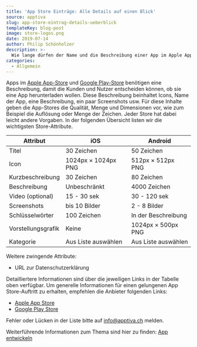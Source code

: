 ```yaml
---
title: 'App Store Einträge: Alle Details auf einen Blick'
source: apptiva
slug: app-store-eintrag-details-ueberblick
templateKey: blog-post
image: store-logos.png
date: 2019-07-14
author: Philip Schönholzer
description: >-
  Wie lange dürfen der Name und die Beschreibung einer App im Apple App-Store oder dem Google Play-Store sein? Und viele Bilder in welche Auflösung? Diese und andere Angaben für die App-Stores beschreiben wir in diesem Beitrag.
categories:
  - Allgemein
---
```


Apps im [Apple App-Store](https://www.apple.com/ios/app-store/) und [Google Play-Store](https://play.google.com/store) benötigen eine Beschreibung, damit die Kunden und Nutzer entscheiden können, ob sie eine App herunterladen wollen. Diese Beschreibung beinhaltet Icons, Name der App, eine Beschreibung, ein paar Screenshots usw. Für diese Inhalte geben die App-Stores die Qualität, Menge und Dimensionen vor, wie zum Beispiel die Auflösung oder Menge der Zeichen. Jeder Store hat dabei leicht andere Vorgaben. In der folgenden Übersicht listen wir die wichtigsten Store-Attribute.

| Attribut           | iOS [][1]                 | Android [][2]             |
| ------------------ | ------------------------- | ------------------------- |
| Titel              | 30 Zeichen [][1]          | 50 Zeichen [][10]         |
| Icon               | 1024px × 1024px PNG [][9] | 512px × 512px PNG [][11]  |
| Kurzbeschreibung   | 30 Zeichen [][1]          | 80 Zeichen [][10]         |
| Beschreibung       | Unbeschränkt              | 4000 Zeichen [][10]       |
| Video (optional)   | 15 - 30 sek [][3]         | 30 - 120 sek [][5]        |
| Screenshots        | bis 10 Bilder [][4]       | 2 - 8 Bilder [][5]        |
| Schlüsselwörter    | 100 Zeichen [][1]         | In der Beschreibung       |
| Vorstellungsgrafik | Keine                     | 1024px × 500px PNG [][6]  |
| Kategorie          | Aus Liste auswählen [][7] | Aus Liste auswählen [][8] |

[1]: https://developer.apple.com/app-store/product-page/
[2]: https://developer.android.com/distribute/best-practices/launch/store-listing.html
[3]: https://help.apple.com/app-store-connect/#/dev4e413fcb8
[4]: https://help.apple.com/app-store-connect/#/devd274dd925
[5]: https://support.google.com/googleplay/android-developer/answer/1078870?hl=de
[6]: https://developer.android.com/distribute/best-practices/launch/feature-graphic.html
[7]: https://developer.apple.com/app-store/categories/
[8]: https://support.google.com/googleplay/android-developer/answer/113475?hl=de
[9]: https://developer.apple.com/design/human-interface-guidelines/ios/icons-and-images/app-icon/
[10]: https://support.google.com/googleplay/android-developer/answer/113469?hl=de#store_listing
[11]: https://developer.android.com/google-play/resources/icon-design-specifications

Weitere zwingende Attribute:

- URL zur Datenschutzerklärung

Detailliertere Informationen sind über die jeweiligen Links in der Tabelle oben verfügbar. Um generelle Informationen für einen gelungenen App Store-Auftritt zu erhalten, empfehlen die Anbieter folgenden Links:

- [Apple App Store](https://developer.apple.com/app-store/product-page/)
- [Google Play Store](https://developer.android.com/distribute/best-practices/launch/store-listing.html)

Fehler oder Lücken in der Liste bitte auf [info@apptiva.ch](mailto:info@apptiva.ch?subject=Blogpost%20App%20Store%20Eintragbeschreibung) melden.

Weiterführende Informationen zum Thema sind hier zu finden: [App entwickeln](/mobile-apps-ios-android/)
